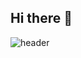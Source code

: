 ## Hi there 👋
![header](https://capsule-render.vercel.app/api?type=blur&color=cac6fa&fontColor=FFFFFF&height=400&section=header&text=안녕하세요....&fontSize=20&animation=twinkling)
<!--
**yskim9809/yskim9809** is a ✨ _special_ ✨ repository because its `README.md` (this file) appears on your GitHub profile.

Here are some ideas to get you started:

- 🔭 I’m currently working on ...
- 🌱 I’m currently learning ...
- 👯 I’m looking to collaborate on ...
- 🤔 I’m looking for help with ...
- 💬 Ask me about ...
- 📫 How to reach me: ...
- 😄 Pronouns: ...
- ⚡ Fun fact: ...
-->

